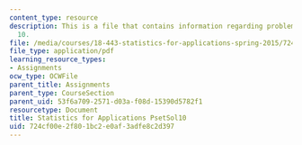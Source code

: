```yaml
---
content_type: resource
description: This is a file that contains information regarding problem set solution
  10.
file: /media/courses/18-443-statistics-for-applications-spring-2015/724cf00e2f801bc2e0af3adfe8c2d397_MIT18_443S15_PsetSol10.pdf
file_type: application/pdf
learning_resource_types:
- Assignments
ocw_type: OCWFile
parent_title: Assignments
parent_type: CourseSection
parent_uid: 53f6a709-2571-d03a-f08d-15390d5782f1
resourcetype: Document
title: Statistics for Applications PsetSol10
uid: 724cf00e-2f80-1bc2-e0af-3adfe8c2d397
---
```

